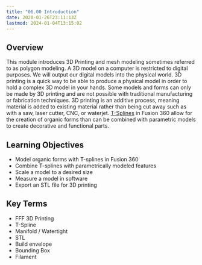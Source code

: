 ```yaml
---
title: "06.00 Introduction"
date: 2020-01-26T23:11:13Z
lastmod: 2024-01-04T13:15:02
---
```


## Overview

This module introduces 3D Printing and mesh modeling sometimes referred to as polygon modeling. A 3D model on a computer is restricted to digital purposes. We will output our digital models into the physical world. 3D printing is a quick way to be able to produce a physical model in order to hold a complex 3D model in your hands. Some models and forms can only be made by 3D printing and are not possible with traditional manufacturing or fabrication techniques. 3D printing is an additive process, meaning material is added to existing material rather than being cut away such as with a saw, laser cutter, CNC, or waterjet. [T-Splines](https://youtu.be/8vGrRR_TLEg) in Fusion 360 allow for the creation of organic forms than can be combined with parametric models to create decorative and functional parts.

## Learning Objectives

- Model organic forms with T-splines in Fusion 360
- Combine T-splines with parametrically modeled features
- Scale a model to a desired size
- Measure a model in software
- Export an STL file for 3D printing

## Key Terms

- FFF 3D Printing
- T-Spline
- Manifold / Watertight
- STL
- Build envelope
- Bounding Box
- Filament

